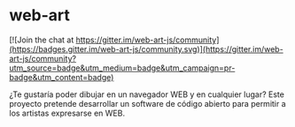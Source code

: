 # web-art

[![Join the chat at https://gitter.im/web-art-js/community](https://badges.gitter.im/web-art-js/community.svg)](https://gitter.im/web-art-js/community?utm_source=badge&utm_medium=badge&utm_campaign=pr-badge&utm_content=badge)

¿Te gustaría poder dibujar en un navegador WEB y en cualquier lugar? Este proyecto pretende desarrollar un software de código abierto para permitir a los artistas expresarse en WEB.
